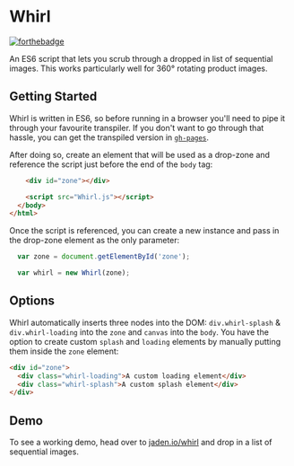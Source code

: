 # Whirl

[![forthebadge](http://forthebadge.com/images/badges/uses-badges.svg)](http://forthebadge.com)

An ES6 script that lets you scrub through a dropped in list of sequential images. This works particularly well for 360° rotating product images.

## Getting Started

Whirl is written in ES6, so before running in a browser you'll need to pipe it through your favourite transpiler. If you don't want to go through that hassle, you can get the transpiled version in [`gh-pages`](/jadnco/whirl/tree/gh-pages).

After doing so, create an element that will be used as a drop-zone and reference the script just before the end of the `body` tag:

```html
    <div id="zone"></div>

    <script src="Whirl.js"></script>
  </body>
</html>
```

Once the script is referenced, you can create a new instance and pass in the drop-zone element as the only parameter:

```js
  var zone = document.getElementById('zone');

  var whirl = new Whirl(zone);
```

## Options

Whirl automatically inserts three nodes into the DOM: `div.whirl-splash` & `div.whirl-loading` into the `zone` and `canvas` into the `body`. You have the option to create custom `splash` and `loading` elements by manually putting them inside the `zone` element:

```html
<div id="zone">
  <div class="whirl-loading">A custom loading element</div>
  <div class="whirl-splash">A custom splash element</div>
</div>
```

## Demo

To see a working demo, head over to [jaden.io/whirl](http://jaden.io/whirl) and drop in a list of sequential images.